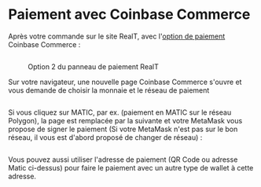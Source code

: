 # Paiement avec Coinbase Commerce

Après votre commande sur le site RealT, avec l'[option de paiement](mode-de-paiement-realt.md)  Coinbase Commerce :&#x20;

<figure><img src="../../../.gitbook/assets/image (96).png" alt=""><figcaption><p>Option 2 du panneau de paiement RealT</p></figcaption></figure>

Sur votre navigateur, une nouvelle page Coinbase Commerce s'ouvre et vous demande de choisir la monnaie et le réseau de paiement&#x20;

<figure><img src="../../../.gitbook/assets/image (76).png" alt=""><figcaption></figcaption></figure>

Si vous cliquez sur MATIC, par ex. (paiement en MATIC sur le réseau Polygon), la page est remplacée par la suivante et votre MetaMask vous propose de signer le paiement (Si votre MetaMask n'est pas sur le bon réseau, il vous est d'abord proposé de changer de réseau) : &#x20;

<figure><img src="../../../.gitbook/assets/image (105).png" alt=""><figcaption></figcaption></figure>

Vous pouvez aussi utiliser l'adresse de paiement (QR Code ou adresse Matic ci-dessus) pour faire le paiement avec un autre type de wallet à cette adresse.
